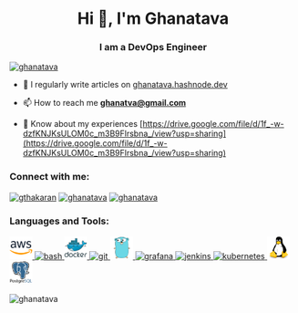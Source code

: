 <h1 align="center">Hi 👋, I'm Ghanatava</h1>
<h3 align="center">I am a DevOps Engineer</h3>

<p align="left"> <a href="https://github.com/ryo-ma/github-profile-trophy"><img src="https://github-profile-trophy.vercel.app/?username=ghanatava" alt="ghanatava" /></a> </p>

- 📝 I regularly write articles on [ghanatava.hashnode.dev](ghanatava.hashnode.dev)

- 📫 How to reach me **ghanatva@gmail.com**

- 📄 Know about my experiences [https://drive.google.com/file/d/1f_-w-dzfKNJKsULOM0c_m3B9Flrsbna_/view?usp=sharing](https://drive.google.com/file/d/1f_-w-dzfKNJKsULOM0c_m3B9Flrsbna_/view?usp=sharing)

<h3 align="left">Connect with me:</h3>
<p align="left">
<a href="https://twitter.com/gthakaran" target="blank"><img align="center" src="https://raw.githubusercontent.com/rahuldkjain/github-profile-readme-generator/master/src/images/icons/Social/twitter.svg" alt="gthakaran" height="30" width="40" /></a>
<a href="https://linkedin.com/in/ghanatava" target="blank"><img align="center" src="https://raw.githubusercontent.com/rahuldkjain/github-profile-readme-generator/master/src/images/icons/Social/linked-in-alt.svg" alt="ghanatava" height="30" width="40" /></a>
 <a href="https://ghanatava.hashnode.dev" target="blank"><img align="center" src="https://lh3.googleusercontent.com/zxaW-dK7_4omF0e4FELPmP9z10zqxhII3zfTw0I9XWLlv1Hg2I17-ARNUAURv3080n41KhFLbxT5Bn7tuOFFifzP4pgC19dzCCU=rw" alt="ghanatava" height="30" width="40" /></a>
</p>

<h3 align="left">Languages and Tools:</h3>
<p align="left"> <a href="https://aws.amazon.com" target="_blank" rel="noreferrer"> <img src="https://raw.githubusercontent.com/devicons/devicon/master/icons/amazonwebservices/amazonwebservices-original-wordmark.svg" alt="aws" width="40" height="40"/> </a> <a href="https://www.gnu.org/software/bash/" target="_blank" rel="noreferrer"> <img src="https://www.vectorlogo.zone/logos/gnu_bash/gnu_bash-icon.svg" alt="bash" width="40" height="40"/> </a> <a href="https://www.docker.com/" target="_blank" rel="noreferrer"> <img src="https://raw.githubusercontent.com/devicons/devicon/master/icons/docker/docker-original-wordmark.svg" alt="docker" width="40" height="40"/> </a> <a href="https://git-scm.com/" target="_blank" rel="noreferrer"> <img src="https://www.vectorlogo.zone/logos/git-scm/git-scm-icon.svg" alt="git" width="40" height="40"/> </a> <a href="https://golang.org" target="_blank" rel="noreferrer"> <img src="https://raw.githubusercontent.com/devicons/devicon/master/icons/go/go-original.svg" alt="go" width="40" height="40"/> </a> <a href="https://grafana.com" target="_blank" rel="noreferrer"> <img src="https://www.vectorlogo.zone/logos/grafana/grafana-icon.svg" alt="grafana" width="40" height="40"/> </a> <a href="https://www.jenkins.io" target="_blank" rel="noreferrer"> <img src="https://www.vectorlogo.zone/logos/jenkins/jenkins-icon.svg" alt="jenkins" width="40" height="40"/> </a> <a href="https://kubernetes.io" target="_blank" rel="noreferrer"> <img src="https://www.vectorlogo.zone/logos/kubernetes/kubernetes-icon.svg" alt="kubernetes" width="40" height="40"/> </a> <a href="https://www.linux.org/" target="_blank" rel="noreferrer"> <img src="https://raw.githubusercontent.com/devicons/devicon/master/icons/linux/linux-original.svg" alt="linux" width="40" height="40"/> </a> <a href="https://www.postgresql.org" target="_blank" rel="noreferrer"> <img src="https://raw.githubusercontent.com/devicons/devicon/master/icons/postgresql/postgresql-original-wordmark.svg" alt="postgresql" width="40" height="40"/> </a> </p>

<p><img align="center" src="https://github-readme-stats.vercel.app/api/top-langs?username=ghanatava&show_icons=true&locale=en&layout=compact" alt="ghanatava" /></p>
